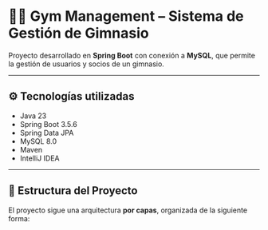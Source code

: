 # 🏋️‍♂️ Gym Management – Sistema de Gestión de Gimnasio

Proyecto desarrollado en **Spring Boot** con conexión a **MySQL**, que permite la gestión de usuarios y socios de un gimnasio.

---

## ⚙️ Tecnologías utilizadas
- Java 23  
- Spring Boot 3.5.6  
- Spring Data JPA  
- MySQL 8.0  
- Maven  
- IntelliJ IDEA  

---

## 📁 Estructura del Proyecto
El proyecto sigue una arquitectura **por capas**, organizada de la siguiente forma:

